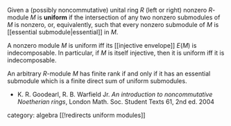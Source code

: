 Given a (possibly noncommutative) unital ring $R$ (left or right) nonzero $R$-module $M$ is __uniform__ if the intersection of any two nonzero submodules of $M$ is nonzero, or, equivalently, such
that every nonzero submodule of $M$ is [[essential submodule|essential]] in $M$.

A nonzero module $M$ is uniform iff its [[injective envelope]] $E(M)$ is indecomposable. In particular, if
$M$ is itself injective, then it is uniform iff it is indecomposable.

An arbitrary $R$-module $M$ has finite rank if and only if it has an essential submodule which is a finite direct sum of uniform submodules.

* K. R. Goodearl, R. B. Warfield Jr. _An introduction to noncommutative Noetherian rings_, London Math. Soc. Student Texts 61, 2nd ed. 2004

category: algebra
[[!redirects uniform modules]]